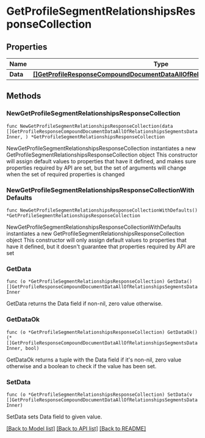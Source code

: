 # GetProfileSegmentRelationshipsResponseCollection

## Properties

Name | Type | Description | Notes
------------ | ------------- | ------------- | -------------
**Data** | [**[]GetProfileResponseCompoundDocumentDataAllOfRelationshipsSegmentsDataInner**](GetProfileResponseCompoundDocumentDataAllOfRelationshipsSegmentsDataInner.md) |  | 

## Methods

### NewGetProfileSegmentRelationshipsResponseCollection

`func NewGetProfileSegmentRelationshipsResponseCollection(data []GetProfileResponseCompoundDocumentDataAllOfRelationshipsSegmentsDataInner, ) *GetProfileSegmentRelationshipsResponseCollection`

NewGetProfileSegmentRelationshipsResponseCollection instantiates a new GetProfileSegmentRelationshipsResponseCollection object
This constructor will assign default values to properties that have it defined,
and makes sure properties required by API are set, but the set of arguments
will change when the set of required properties is changed

### NewGetProfileSegmentRelationshipsResponseCollectionWithDefaults

`func NewGetProfileSegmentRelationshipsResponseCollectionWithDefaults() *GetProfileSegmentRelationshipsResponseCollection`

NewGetProfileSegmentRelationshipsResponseCollectionWithDefaults instantiates a new GetProfileSegmentRelationshipsResponseCollection object
This constructor will only assign default values to properties that have it defined,
but it doesn't guarantee that properties required by API are set

### GetData

`func (o *GetProfileSegmentRelationshipsResponseCollection) GetData() []GetProfileResponseCompoundDocumentDataAllOfRelationshipsSegmentsDataInner`

GetData returns the Data field if non-nil, zero value otherwise.

### GetDataOk

`func (o *GetProfileSegmentRelationshipsResponseCollection) GetDataOk() (*[]GetProfileResponseCompoundDocumentDataAllOfRelationshipsSegmentsDataInner, bool)`

GetDataOk returns a tuple with the Data field if it's non-nil, zero value otherwise
and a boolean to check if the value has been set.

### SetData

`func (o *GetProfileSegmentRelationshipsResponseCollection) SetData(v []GetProfileResponseCompoundDocumentDataAllOfRelationshipsSegmentsDataInner)`

SetData sets Data field to given value.



[[Back to Model list]](../README.md#documentation-for-models) [[Back to API list]](../README.md#documentation-for-api-endpoints) [[Back to README]](../README.md)


